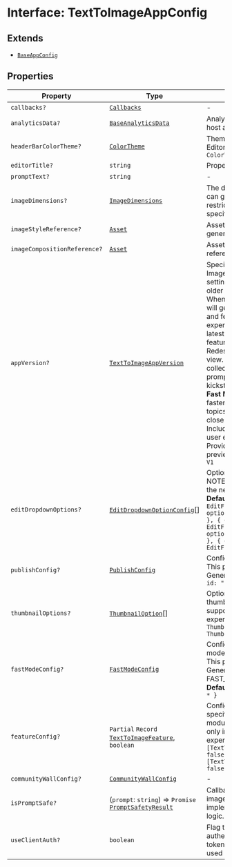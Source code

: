 # Interface: TextToImageAppConfig

## Extends

- [`BaseAppConfig`](../../../design-config-types/interfaces/base-app-config.md)

## Properties

| Property | Type | Description | Inherited from |
| ------ | ------ | ------ | ------ |
| `callbacks?` | [`Callbacks`](../../../callbacks-types/interfaces/callbacks.md) | - | [`BaseAppConfig`](../../../design-config-types/interfaces/base-app-config.md).`callbacks` |
| `analyticsData?` | [`BaseAnalyticsData`](../../../app-config-types/type-aliases/base-analytics-data.md) | Analytics data that can be provided by the host app | [`BaseAppConfig`](../../../design-config-types/interfaces/base-app-config.md).`analyticsData` |
| `headerBarColorTheme?` | [`ColorTheme`](../../../app-config-types/enumerations/color-theme.md) | Theming options for the TextToImage Editor header bar. **Default** `ColorTheme.LIGHT` | - |
| `editorTitle?` | `string` | Property to configure the title | - |
| `promptText?` | `string` | - | - |
| `imageDimensions?` | [`ImageDimensions`](../../../asset-types/type-aliases/image-dimensions.md) | The dimensions of the image that the user can generate. If provided, the user will be restricted to generating images of the specified dimensions. | - |
| `imageStyleReference?` | [`Asset`](../../../asset-types/type-aliases/asset.md) | Asset to be passed as style reference for generating images | - |
| `imageCompositionReference?` | [`Asset`](../../../asset-types/type-aliases/asset.md) | Asset to be passed as composition reference for generating images | - |
| `appVersion?` | [`TextToImageAppVersion`](../../app-config-types/enumerations/text-to-image-app-version.md) | Specifies the version of the Generate Image experience to be enabled. This setting allows the selection between the older and the newer interface version. When set to the latest version (V2), users will get access to the updated interface and features. By default, the older experience (V1) is displayed. Enabling the latest version introduces the following key features: - **Enhanced User Interface:** Redesigned with a new Carousel and Grid view. - **Community Wall:** An endless collection of generated images with prompts that users can select from to kickstart their image generation journey. - **Fast Mode:** Images can be generated faster with lesser details, great for simple topics, backgrounds, most illustrations, and close portraits. - **Improved Prompt Bar:** Includes prompt suggestions for a better user experience. - **Rich Previews:** Provides a more interactive and engaging preview experience. - And more! **Default** `V1` | - |
| `editDropdownOptions?` | [`EditDropdownOptionConfig`](../../app-config-types/interfaces/edit-dropdown-option-config.md)[] | Options to be passed for Edit dropdown. NOTE: This property is supported only in the new Generate Image experience. **Default** `[ { option: EditFurtherIntent.APPLY_ADJUSTMENT }, { option: EditFurtherIntent.APPLY_EFFECTS }, { option: EditFurtherIntent.REMOVE_BACKGROUND }, { option: EditFurtherIntent.REMOVE_OBJECT }, { option: EditFurtherIntent.INSERT_OBJECT } ]` | - |
| `publishConfig?` | [`PublishConfig`](../../app-config-types/interfaces/publish-config.md) | Config to be set for Publish action. NOTE: This property is supported only in the new Generate Image experience. **Default** `{ * id: "saveToHostApp", * label: "Save" * }` | - |
| `thumbnailOptions?` | [`ThumbnailOption`](../../app-config-types/enumerations/thumbnail-option.md)[] | Options passed to be displayed on the thumbnail. NOTE: This property is supported only in the new Generate Image experience. **Default** `[ ThumbnailOption.EDIT_DROPDOWN, ThumbnailOption.RICH_PREVIEW ]` | - |
| `fastModeConfig?` | [`FastModeConfig`](../../app-config-types/interfaces/fast-mode-config.md) | Configuration for enabling or disabling fast mode in the Text to Image module. NOTE: This property is supported only in the new Generate Image experience and when FAST_MODE is set to true in featureConfig. **Default** `{ * defaultFastModeState: 'off' * }` | - |
| `featureConfig?` | `Partial` `Record` [`TextToImageFeature`](../../app-config-types/enumerations/text-to-image-feature.md), `boolean` | Configuration for enabling or disabling specific features in the Text to Image module. NOTE: This property is supported only in the new Generate Image experience. **Default** `{ * [TextToImageFeatureType.COMMUNITY_WALL]: false, * [TextToImageFeatureType.FAST_MODE]: false * }` | - |
| `communityWallConfig?` | [`CommunityWallConfig`](../../app-config-types/interfaces/community-wall-config.md) | - | - |
| `isPromptSafe?` | (`prompt`: `string`) => `Promise` [`PromptSafetyResult`](../../app-config-types/interfaces/prompt-safety-result.md) | Callback to check if a prompt is safe for image generation. This allows partners to implement their own prompt moderation logic. | - |
| `useClientAuth?` | `boolean` | Flag to explicitly opt-in to use client authentication. When true, client access token will be fetched from the partner and used in the module. **Default** `false` | - |
